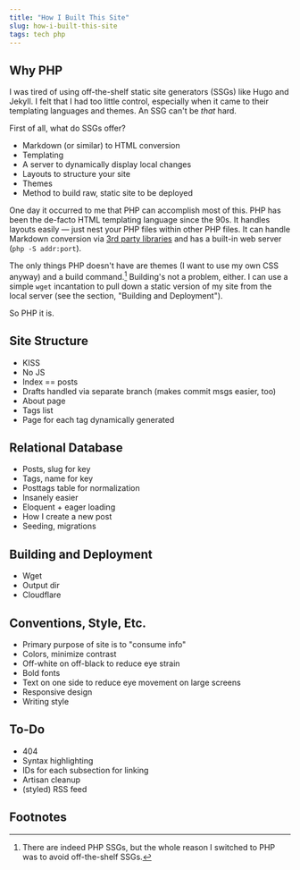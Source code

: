 ```yaml
---
title: "How I Built This Site"
slug: how-i-built-this-site
tags: tech php
---
```


## Why PHP

I was tired of using off-the-shelf static site generators (SSGs) like Hugo and Jekyll. I felt that I had too little control, especially when it came to their templating languages and themes. An SSG can't be *that* hard.

First of all, what do SSGs offer?

+ Markdown (or similar) to HTML conversion
+ Templating
+ A server to dynamically display local changes
+ Layouts to structure your site
+ Themes
+ Method to build raw, static site to be deployed

One day it occurred to me that PHP can accomplish most of this. PHP has been the de-facto HTML templating language since the 90s. It handles layouts easily — just nest your PHP files within other PHP files. It can handle Markdown conversion via [3rd party libraries](https://parsedown.org/) and has a built-in web server (`php -S addr:port`).

The only things PHP doesn't have are themes (I want to use my own CSS anyway) and a build command.[^1] Building's not a problem, either. I can use a simple `wget` incantation to pull down a static version of my site from the local server (see the section, "Building and Deployment").

So PHP it is.

## Site Structure

+ KISS
+ No JS
+ Index == posts
+ Drafts handled via separate branch (makes commit msgs easier, too)
+ About page
+ Tags list
+ Page for each tag dynamically generated

## Relational Database

+ Posts, slug for key
+ Tags, name for key
+ Posttags table for normalization
+ Insanely easier
+ Eloquent + eager loading
+ How I create a new post
+ Seeding, migrations

## Building and Deployment

+ Wget
+ Output dir
+ Cloudflare

## Conventions, Style, Etc.

+ Primary purpose of site is to "consume info"
+ Colors, minimize contrast
+ Off-white on off-black to reduce eye strain
+ Bold fonts
+ Text on one side to reduce eye movement on large screens
+ Responsive design
+ Writing style

## To-Do

+ 404
+ Syntax highlighting
+ IDs for each subsection for linking
+ Artisan cleanup
+ (styled) RSS feed

## Footnotes

[^1]: There are indeed PHP SSGs, but the whole reason I switched to PHP was to avoid off-the-shelf SSGs.

